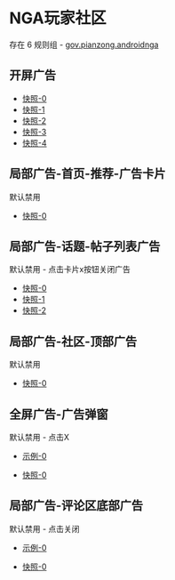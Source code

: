 # NGA玩家社区

存在 6 规则组 - [gov.pianzong.androidnga](/src/apps/gov.pianzong.androidnga.ts)

## 开屏广告

- [快照-0](https://i.gkd.li/i/12476484)
- [快照-1](https://i.gkd.li/i/12706127)
- [快照-2](https://i.gkd.li/i/12864707)
- [快照-3](https://i.gkd.li/i/12911882)
- [快照-4](https://i.gkd.li/i/13798686)

## 局部广告-首页-推荐-广告卡片

默认禁用

- [快照-0](https://i.gkd.li/i/12482727)

## 局部广告-话题-帖子列表广告

默认禁用 - 点击卡片x按钮关闭广告

- [快照-0](https://i.gkd.li/i/12655805)
- [快照-1](https://i.gkd.li/i/12706140)
- [快照-2](https://i.gkd.li/i/13303236)

## 局部广告-社区-顶部广告

默认禁用

- [快照-0](https://i.gkd.li/i/12706132)

## 全屏广告-广告弹窗

默认禁用 - 点击X

- [示例-0](https://m.gkd.li/57941037/346f4485-82a7-4cf3-aab3-1fe6c9bb23af)

- [快照-0](https://i.gkd.li/i/14126934)

## 局部广告-评论区底部广告

默认禁用 - 点击关闭

- [示例-0](https://m.gkd.li/57941037/93c2431c-065c-421e-9fd4-112e65ef6ae2)

- [快照-0](https://i.gkd.li/i/12893508)
